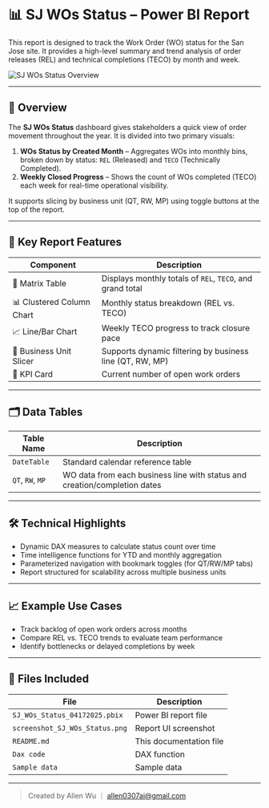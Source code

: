 # 📊 SJ WOs Status – Power BI Report

This report is designed to track the Work Order (WO) status for the San Jose site. It provides a high-level summary and trend analysis of order releases (REL) and technical completions (TECO) by month and week.

![SJ WOs Status Overview](screenshot.png)

---

## 📌 Overview

The **SJ WOs Status** dashboard gives stakeholders a quick view of order movement throughout the year. It is divided into two primary visuals:

1. **WOs Status by Created Month** – Aggregates WOs into monthly bins, broken down by status: `REL` (Released) and `TECO` (Technically Completed).
2. **Weekly Closed Progress** – Shows the count of WOs completed (TECO) each week for real-time operational visibility.

It supports slicing by business unit (QT, RW, MP) using toggle buttons at the top of the report.

---

## 🧩 Key Report Features

| Component | Description |
|----------|-------------|
| 📅 Matrix Table | Displays monthly totals of `REL`, `TECO`, and grand total |
| 📊 Clustered Column Chart | Monthly status breakdown (REL vs. TECO) |
| 📈 Line/Bar Chart | Weekly TECO progress to track closure pace |
| 🔘 Business Unit Slicer | Supports dynamic filtering by business line (QT, RW, MP) |
| 🔢 KPI Card | Current number of open work orders |

---

## 🗂️ Data Tables

| Table Name | Description |
|------------|-------------|
| `DateTable` | Standard calendar reference table |
| `QT`, `RW`, `MP` | WO data from each business line with status and creation/completion dates |

---

## 🛠️ Technical Highlights

- Dynamic DAX measures to calculate status count over time
- Time intelligence functions for YTD and monthly aggregation
- Parameterized navigation with bookmark toggles (for QT/RW/MP tabs)
- Report structured for scalability across multiple business units

---

## 📈 Example Use Cases

- Track backlog of open work orders across months
- Compare REL vs. TECO trends to evaluate team performance
- Identify bottlenecks or delayed completions by week

---

## 📁 Files Included

| File | Description |
|------|-------------|
| `SJ_WOs_Status_04172025.pbix` | Power BI report file |
| `screenshot_SJ_WOs_Status.png` | Report UI screenshot |
| `README.md` | This documentation file |
| `Dax code` | DAX function |
| `Sample data` | Sample data |

---

> Created by Allen Wu ｜ allen0307ai@gmail.com
